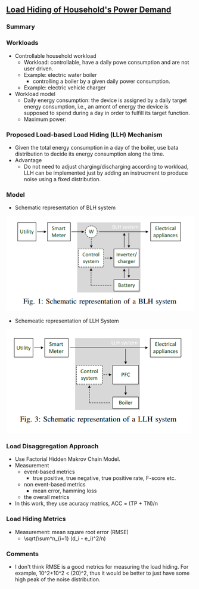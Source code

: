 ## [Load Hiding of Household's Power Demand](http://ieeexplore.ieee.org/xpls/abs_all.jsp?arnumber=7007755&tag=1)

### Summary

### Workloads
- Controllable household workload
  - Workload: controllable, have a daily powe consumption and are not user driven.
  - Example: electric water boiler
    - controlling a boiler by a given daily power consumption.
  - Example: electric vehicle charger
- Workload model
  - Daily energy consumption: the device is assigned by a daily target energy consumption, i.e., an amont of energy the device is supposed to spend during a day in order to fulfill its target function.
  - Maximum power: 
  
### Proposed Load-based Load Hiding (LLH) Mechanism
- Given the total energy consumption in a day of the boiler, use bata distribution to decide its energy consumption along the time.
- Advantage
  - Do not need to adjust charging/discharging according to workload, LLH can be implemented just by adding an instrucment to produce noise using a fixed distribution.
  
### Model
- Schematic representation of BLH system

![](../figs/blh.PNG)

- Schemeatic representation of LLH System

![](../figs/llh.PNG)

### Load Disaggregation Approach
- Use Factorial Hidden Makrov Chain Model. 
- Measurement
  - event-based metrics
    - true positive, true negative, true positive rate, F-score etc.
  - non event-based metrics
    - mean error, hamming loss
  - the overall metrics
- In this work, they use acuracy matrics, ACC = (TP + TN)/n

### Load Hiding Metrics
- Measurement: mean square root error (RMSE)
  - \sqrt(\sum^n_{i=1} (d_i - e_i)^2/n)


### Comments
- I don't think RMSE is a good metrics for measuring the load hiding. For example, 10^2+10^2 < (20)^2, thus it would be better to just have some high peak of the noise distribution.
